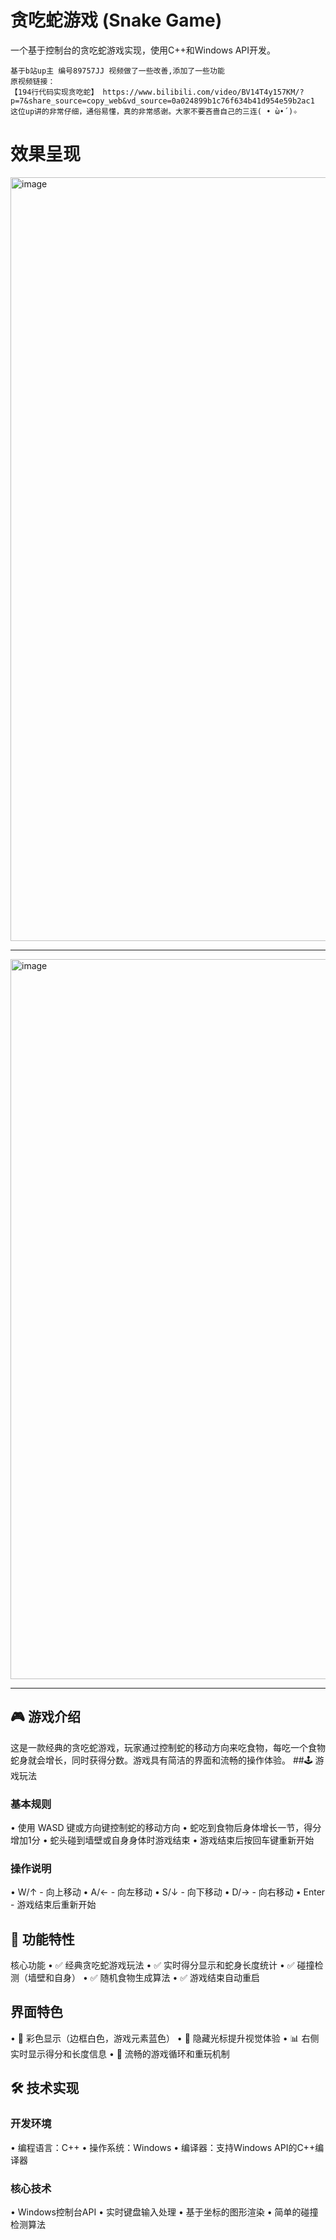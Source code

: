 # 贪吃蛇游戏 (Snake Game)
一个基于控制台的贪吃蛇游戏实现，使用C++和Windows API开发。

```
基于b站up主 编号89757JJ 视频做了一些改善,添加了一些功能
原视频链接：
【194行代码实现贪吃蛇】 https://www.bilibili.com/video/BV14T4y157KM/?p=7&share_source=copy_web&vd_source=0a024899b1c76f634b41d954e59b2ac1
这位up讲的非常仔细，通俗易懂，真的非常感谢。大家不要吝啬自己的三连( • ̀ω•́ )✧
```
# 效果呈现
<img width="2346" height="1222" alt="image" src="https://github.com/user-attachments/assets/7b93cbc2-ce83-4650-aeb5-4c1534346c50" />

-----------------------------

<img width="2346" height="1152" alt="image" src="https://github.com/user-attachments/assets/efa4f434-e573-446c-a9a9-25626e7bab20" />


--------------------



## 🎮 游戏介绍
这是一款经典的贪吃蛇游戏，玩家通过控制蛇的移动方向来吃食物，每吃一个食物蛇身就会增长，同时获得分数。游戏具有简洁的界面和流畅的操作体验。
##🕹️ 游戏玩法
### 基本规则
•	使用 WASD 键或方向键控制蛇的移动方向
•	蛇吃到食物后身体增长一节，得分增加1分
•	蛇头碰到墙壁或自身身体时游戏结束
•	游戏结束后按回车键重新开始
### 操作说明
•	W/↑ - 向上移动
•	A/← - 向左移动
•	S/↓ - 向下移动
•	D/→ - 向右移动
•	Enter - 游戏结束后重新开始
## 🎯 功能特性
核心功能
•	✅ 经典贪吃蛇游戏玩法
•	✅ 实时得分显示和蛇身长度统计
•	✅ 碰撞检测（墙壁和自身）
•	✅ 随机食物生成算法
•	✅ 游戏结束自动重启
## 界面特色
•	🎨 彩色显示（边框白色，游戏元素蓝色）
•	👻 隐藏光标提升视觉体验
•	📊 右侧实时显示得分和长度信息
•	🔄 流畅的游戏循环和重玩机制
## 🛠️ 技术实现
### 开发环境
•	编程语言：C++
•	操作系统：Windows
•	编译器：支持Windows API的C++编译器
### 核心技术
•	Windows控制台API
•	实时键盘输入处理
•	基于坐标的图形渲染
•	简单的碰撞检测算法
